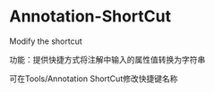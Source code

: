 # Annotation-ShortCut
Modify the shortcut

功能：提供快捷方式将注解中输入的属性值转换为字符串

可在Tools/Annotation ShortCut修改快捷键名称
